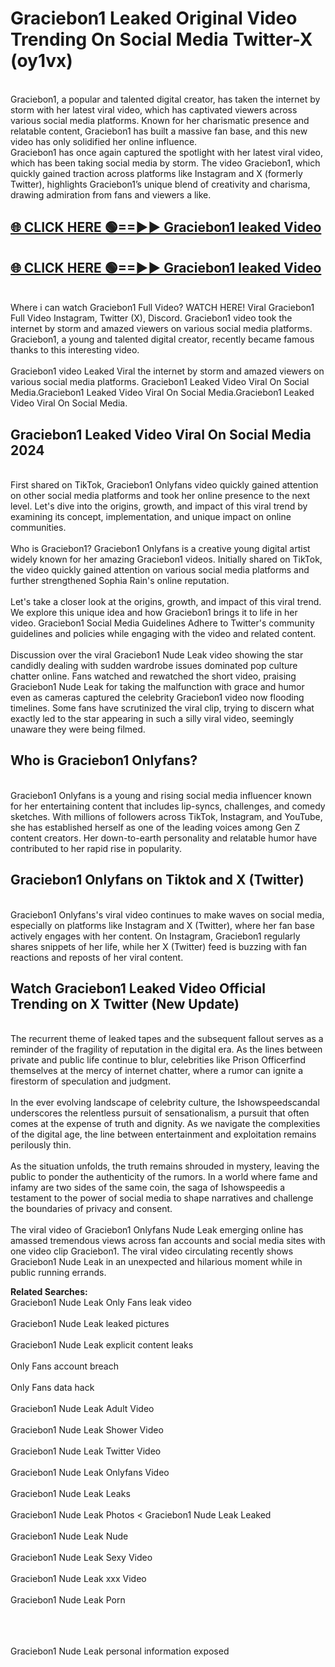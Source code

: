 # Graciebon1 Leaked Original Video Trending On Social Media Twitter-X (oy1vx)

<br>
Graciebon1, a popular and talented digital creator, has taken the internet by storm with her latest viral video, which has captivated viewers across various social media platforms. Known for her charismatic presence and relatable content, Graciebon1 has built a massive fan base, and this new video has only solidified her online influence.
<br>
Graciebon1 has once again captured the spotlight with her latest viral video, which has been taking social media by storm. The video Graciebon1, which quickly gained traction across platforms like Instagram and X (formerly Twitter), highlights Graciebon1’s unique blend of creativity and charisma, drawing admiration from fans and viewers a like.
<br>

## [🌐 CLICK HERE 🟢==►►  Graciebon1 leaked Video ](https://onlyclips.site?title=Graciebon1&ref=git)

## [🌐 CLICK HERE 🟢==►►  Graciebon1 leaked Video ](https://onlyclips.site?title=Graciebon1&ref=git)



<br>
Where i can watch Graciebon1 Full Video? WATCH HERE! Viral Graciebon1 Full Video Instagram, Twitter (X), Discord. Graciebon1 video took the internet by storm and amazed viewers on various social media platforms. Graciebon1, a young and talented digital creator, recently became famous thanks to this interesting video.
<br><br>
Graciebon1 video Leaked Viral the internet by storm and amazed viewers on various social media platforms. Graciebon1 Leaked Video Viral On Social Media.Graciebon1 Leaked Video Viral On Social Media.Graciebon1 Leaked Video Viral On Social Media.
<br>

<h2>Graciebon1 Leaked Video Viral On Social Media 2024</h2>
<br>
First shared on TikTok, Graciebon1 Onlyfans video quickly gained attention on other social media platforms and took her online presence to the next level. Let's dive into the origins, growth, and impact of this viral trend by examining its concept, implementation, and unique impact on online communities.
<br><br>
Who is Graciebon1? Graciebon1 Onlyfans is a creative young digital artist widely known for her amazing Graciebon1 videos. Initially shared on TikTok, the video quickly gained attention on various social media platforms and further strengthened Sophia Rain's online reputation.
<br><br>
Let's take a closer look at the origins, growth, and impact of this viral trend. We explore this unique idea and how Graciebon1 brings it to life in her video. Graciebon1 Social Media Guidelines Adhere to Twitter's community guidelines and policies while engaging with the video and related content.
<br><br>
Discussion over the viral Graciebon1 Nude Leak video showing the star candidly dealing with sudden wardrobe issues dominated pop culture chatter online. Fans watched and rewatched the short video, praising Graciebon1 Nude Leak for taking the malfunction with grace and humor even as cameras captured the celebrity Graciebon1 video now flooding timelines. Some fans have scrutinized the viral clip, trying to discern what exactly led to the star appearing in such a silly viral video, seemingly unaware they were being filmed.
<br>

<h2>Who is Graciebon1 Onlyfans?</h2>
<br>
Graciebon1 Onlyfans is a young and rising social media influencer known for her entertaining content that includes lip-syncs, challenges, and comedy sketches. With millions of followers across TikTok, Instagram, and YouTube, she has established herself as one of the leading voices among Gen Z content creators. Her down-to-earth personality and relatable humor have contributed to her rapid rise in popularity.
<br>
<h2>Graciebon1 Onlyfans on Tiktok and X (Twitter)</h2>
<br>
Graciebon1 Onlyfans's viral video continues to make waves on social media, especially on platforms like Instagram and X (Twitter), where her fan base actively engages with her content. On Instagram, Graciebon1 regularly shares snippets of her life, while her X (Twitter) feed is buzzing with fan reactions and reposts of her viral content.
<br>
<h2>Watch Graciebon1 Leaked Video Official Trending on X Twitter (New Update)</h2>
<br>
The recurrent theme of leaked tapes and the subsequent fallout serves as a reminder of the fragility of reputation in the digital era. As the lines between private and public life continue to blur, celebrities like Prison Officerfind themselves at the mercy of internet chatter, where a rumor can ignite a firestorm of speculation and judgment.
<br><br>
In the ever evolving landscape of celebrity culture, the Ishowspeedscandal underscores the relentless pursuit of sensationalism, a pursuit that often comes at the expense of truth and dignity. As we navigate the complexities of the digital age, the line between entertainment and exploitation remains perilously thin.
<br><br>
As the situation unfolds, the truth remains shrouded in mystery, leaving the public to ponder the authenticity of the rumors. In a world where fame and infamy are two sides of the same coin, the saga of Ishowspeedis a testament to the power of social media to shape narratives and challenge the boundaries of privacy and consent.
<br><br>
The viral video of Graciebon1 Onlyfans Nude Leak emerging online has amassed tremendous views across fan accounts and social media sites with one video clip Graciebon1. The viral video circulating recently shows Graciebon1 Nude Leak in an unexpected and hilarious moment while in public running errands.
<br>

<strong>Related Searches:</strong>
<br>
Graciebon1 Nude Leak Only Fans leak video
<br><br>
Graciebon1 Nude Leak leaked pictures
<br><br>
Graciebon1 Nude Leak explicit content leaks
<br><br>
Only Fans account breach
<br><br>
Only Fans data hack
<br><br>
Graciebon1 Nude Leak Adult Video
<br><br>
Graciebon1 Nude Leak Shower Video
<br><br>
Graciebon1 Nude Leak Twitter Video
<br><br>
Graciebon1 Nude Leak Onlyfans Video
<br><br>
Graciebon1 Nude Leak Leaks
<br><br>
Graciebon1 Nude Leak Photos
<
Graciebon1 Nude Leak Leaked
<br><br>
Graciebon1 Nude Leak Nude
<br><br>
Graciebon1 Nude Leak Sexy Video
<br><br>
Graciebon1 Nude Leak xxx Video
<br><br>
Graciebon1 Nude Leak Porn
<br><br>

<br><br>
Graciebon1 Nude Leak personal information exposed